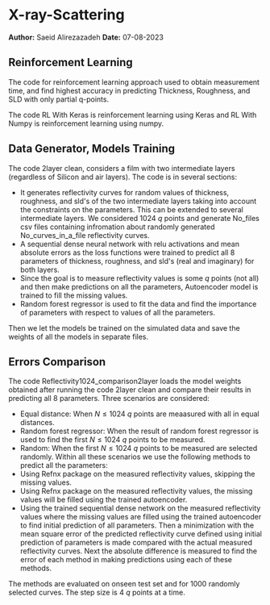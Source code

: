 # X-ray-Scattering
**Author:** Saeid Alirezazadeh
**Date:** 07-08-2023

## Reinforcement Learning
The code for reinforcement learning approach used to obtain measurement time, and find highest accuracy in predicting Thickness, Roughness, and SLD with only partial q-points.

The code RL With Keras is reinforcement learning using Keras and RL With Numpy is reinforcement learning using numpy.

## Data Generator, Models Training
The code 2layer clean, considers a film with two intermediate layers (regardless of Silicon and air layers). The code is in several sections:
- It generates reflectivity curves for random values of thickness, roughness, and sld's of the two intermediate layers taking into account the constraints on the parameters. This can be extended to several intermediate layers. We considered 1024 $q$ points and generate No\_files csv files containing infromation about randomly generated No\_curves\_in\_a\_file reflectivity curves.
- A sequential dense neural network with relu activations and mean absolute errors as the loss functions were trained to predict all $8$ parameters of thickness, roughness, and sld's (real and imaginary) for both layers.
- Since the goal is to measure reflectivity values is some $q$ points (not all) and then make predictions on all the parameters, Autoencoder model is trained to fill the missing values.
- Random forest regressor is used to fit the data and find the importance of parameters with respect to values of all the parameters.

Then we let the models be trained on the simulated data and save the weights of all the models in separate files.

## Errors Comparison
The code Reflectivity1024\_comparison2layer loads the model weights obtained after running the code 2layer clean and compare their results in predicting all $8$ parameters. Three scenarios are considered:
- Equal distance: When $N\leq1024$ $q$ points are meaasured with all in equal distances.
- Random forest regressor: When the result of random forest regressor is used to find the first $N\leq1024$ $q$ points to be measured.
- Random: When the first $N\leq1024$ $q$ points to be measured are selected randomly.
Within all these scenarios we use the following methods to predict all the parameters:
- Using Refnx package on the measured reflectivity values, skipping the missing values.
- Using Refnx package on the measured reflectivity values, the missing values will be filled using the trained autoencoder.
- Using the trained sequential dense network on the measured reflectivity values where the missing values are filled using the trained autoencoder to find initial prediction of all parameters. Then a minimization with the mean square error of the predicted reflectivity curve defined using initial prediction of parameters is made compared with the actual measured reflectivity curves.
Next the absolute difference is measured to find the error of each method in making predictions using each of these methods.

The methods are evaluated on onseen test set and for $1000$ randomly selected curves. The step size is $4$ $q$ points at a time.
